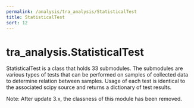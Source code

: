 ```yaml
---
permalink: /analysis/tra_analysis/StatisticalTest
title: StatisticalTest
sort: 12
---
```


# tra_analysis.StatisticalTest

StatisticalTest is a class that holds 33 submodules. The submodules are various types of tests that can be performed on samples of collected data to determine relation between samples. Usage of each test is identical to the associated scipy source and returns a dictionary of test results.

Note: After update 3.x, the classness of this module has been removed.
